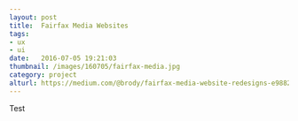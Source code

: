```yaml
---
layout: post
title:  Fairfax Media Websites
tags:
- ux
- ui
date:   2016-07-05 19:21:03
thumbnail: /images/160705/fairfax-media.jpg
category: project
alturl: https://medium.com/@brody/fairfax-media-website-redesigns-e9882b46dca4
---
```


Test
